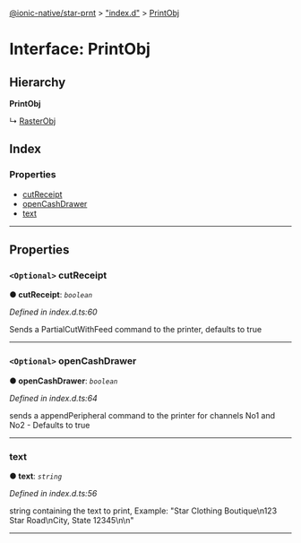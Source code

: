 [@ionic-native/star-prnt](../README.md) > ["index.d"](../modules/_index_d_.md) > [PrintObj](../interfaces/_index_d_.printobj.md)

# Interface: PrintObj

## Hierarchy

**PrintObj**

↳  [RasterObj](_index_d_.rasterobj.md)

## Index

### Properties

* [cutReceipt](_index_d_.printobj.md#cutreceipt)
* [openCashDrawer](_index_d_.printobj.md#opencashdrawer)
* [text](_index_d_.printobj.md#text)

---

## Properties

<a id="cutreceipt"></a>

### `<Optional>` cutReceipt

**●  cutReceipt**:  *`boolean`* 

*Defined in index.d.ts:60*

Sends a PartialCutWithFeed command to the printer, defaults to true

___

<a id="opencashdrawer"></a>

### `<Optional>` openCashDrawer

**●  openCashDrawer**:  *`boolean`* 

*Defined in index.d.ts:64*

sends a appendPeripheral command to the printer for channels No1 and No2 - Defaults to true

___

<a id="text"></a>

###  text

**●  text**:  *`string`* 

*Defined in index.d.ts:56*

string containing the text to print, Example: "Star Clothing Boutique\\n123 Star Road\\nCity, State 12345\\n\\n"

___

